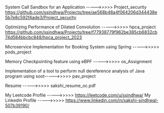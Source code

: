 System Call Sandbox for an Application ----->>>>> Project_security https://github.com/ssindhwa/Projects/tree/ae568b48a4f064206d344438e5b7e8c592f4ade3/Project_security

Optimizing Performance of Dilated Convolution ----->>>>> hpca_project https://github.com/ssindhwa/Projects/tree/f77938779f962be385cb6832cb74d584bbcbc848/hpca_project_2023

Microservice Implementation for Booking System using Spring ----->>>>> pods_project

Memory Checkpointing feature using eBPF ----->>>>> os_Assignment

Implementation of a tool to perform null dereference analysis of Java program using soot----->>>>> pav_project


Resume ----->>>>> sakshi_resume_oc.pdf

My Leetcode Profile ----->>>>>  https://leetcode.com/u/ssindhwa/
My Linkedin Profile ----->>>>>  https://www.linkedin.com/in/sakshi-sindhwal-507b39190/
